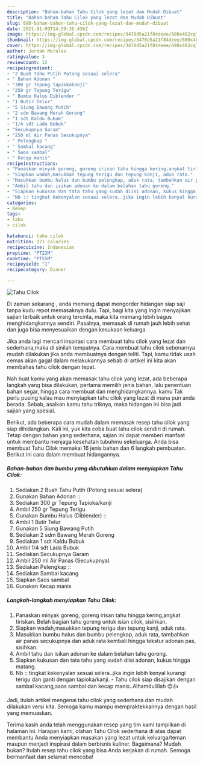 ```yaml
---
description: "Bahan-bahan Tahu Cilok yang lezat dan Mudah Dibuat"
title: "Bahan-bahan Tahu Cilok yang lezat dan Mudah Dibuat"
slug: 890-bahan-bahan-tahu-cilok-yang-lezat-dan-mudah-dibuat
date: 2021-01-09T14:59:36.436Z
image: https://img-global.cpcdn.com/recipes/3478d5a21f84deee/680x482cq70/tahu-cilok-foto-resep-utama.jpg
thumbnail: https://img-global.cpcdn.com/recipes/3478d5a21f84deee/680x482cq70/tahu-cilok-foto-resep-utama.jpg
cover: https://img-global.cpcdn.com/recipes/3478d5a21f84deee/680x482cq70/tahu-cilok-foto-resep-utama.jpg
author: Jordan Morales
ratingvalue: 3
reviewcount: 12
recipeingredient:
- "2 Buah Tahu Putih Potong sesuai selera"
- " Bahan Adonan "
- "300 gr Tepung Tapiokakanji"
- "250 gr Tepung Terigu"
- " Bumbu Halus Diblender "
- "1 Butir Telur"
- "5 Siung Bawang Putih"
- "2 sdm Bawang Merah Goreng"
- "1 sdt Kaldu Bubuk"
- "1/4 sdt Lada Bubuk"
- "Secukupnya Garam"
- "250 ml Air Panas Secukupnya"
- " Pelengkap "
- " Sambal kacang"
- " Saos sambal"
- " Kecap manis"
recipeinstructions:
- "Panaskan minyak goreng, goreng irisan tahu hingga kering,angkat tiriskan. Belah bagian tahu goreng untuk isian cilok, sisihkan."
- "Siapkan wadah,masukkan tepung terigu dan tepung kanji, aduk rata."
- "Masukkan bumbu halus dan bumbu pelengkap, aduk rata, tambahkan air panas secukupnya dan aduk rata kembali hingga tekstur adonan pas, sisihkan."
- "Ambil tahu dan isikan adonan ke dalam belahan tahu goreng."
- "Siapkan kukusan dan tata tahu yang sudah diisi adonan, kukus hingga matang."
- "Nb :: tingkat kekenyalan sesuai selera..jika ingin lebih kenyal kurangi terigu dan ganti dengan tapioka/kanji. Tahu cilok siap disajikan dengan sambal kacang,saos sambal dan kecap manis..Alhamdulillah 😊👍"
categories:
- Resep
tags:
- tahu
- cilok

katakunci: tahu cilok 
nutrition: 171 calories
recipecuisine: Indonesian
preptime: "PT22M"
cooktime: "PT55M"
recipeyield: "1"
recipecategory: Dinner

---
```



![Tahu Cilok](https://img-global.cpcdn.com/recipes/3478d5a21f84deee/680x482cq70/tahu-cilok-foto-resep-utama.jpg)

Di zaman  sekarang , anda memang dapat mengorder hidangan siap saji tanpa kudu repot memasaknya dulu. Tapi, bagi kita yang ingin menyajikan sajian terbaik untuk orang tercinta, maka kita memang lebih bagus menghidangkannya sendiri. Pasalnya, memasak di rumah jauh lebih sehat dan juga bisa menyesuaikan dengan kesukaan keluarga.

Jika anda lagi mencari inspirasi cara membuat tahu cilok yang lezat dan sederhana,maka di sinilah tempatnya. Cara membuat tahu cilok  sebenarnya mudah dilakukan jika anda membuatnya dengan teliti. Tapi, kamu tidak usah cemas akan gagal dalam melakukannya 
sebab di artikel ini kita akan membahas tahu cilok dengan tepat.  



Nah buat kamu yang akan memasak tahu cilok yang lezat, ada beberapa langkah yang bisa dilakukan, pertama memilih jenis bahan, lalu penentuan bahan segar, hingga cara membuat dan menghidangkannya. kamu Tak perlu pusing kalau mau menyiapkan tahu cilok yang lezat di mana pun anda berada. Sebab, asalkan kamu  tahu triknya, maka hidangan ini bisa jadi sajian yang spesial.

Berikut, ada beberapa cara mudah dalam memasak resep tahu cilok yang siap dihidangkan. Kali ini, yuk kita coba buat tahu cilok sendiri di rumah. Tetap dengan bahan yang sederhana, sajian ini dapat memberi manfaat untuk membantu menjaga kesehatan tubuhmu sekeluarga. Anda bisa membuat Tahu Cilok memakai 16 jenis bahan dan 6 langkah pembuatan. Berikut ini cara dalam membuat hidangannya.

<!--inarticleads1-->

##### Bahan-bahan dan bumbu yang dibutuhkan dalam menyiapkan Tahu Cilok:

1. Sediakan 2 Buah Tahu Putih (Potong sesuai selera)
1. Gunakan  Bahan Adonan ::
1. Sediakan 300 gr Tepung Tapioka/kanji
1. Ambil 250 gr Tepung Terigu
1. Gunakan  Bumbu Halus (Diblender) ::
1. Ambil 1 Butir Telur
1. Gunakan 5 Siung Bawang Putih
1. Sediakan 2 sdm Bawang Merah Goreng
1. Sediakan 1 sdt Kaldu Bubuk
1. Ambil 1/4 sdt Lada Bubuk
1. Sediakan Secukupnya Garam
1. Ambil 250 ml Air Panas (Secukupnya)
1. Sediakan  Pelengkap ::
1. Sediakan  Sambal kacang
1. Siapkan  Saos sambal
1. Gunakan  Kecap manis




<!--inarticleads2-->

##### Langkah-langkah menyiapkan Tahu Cilok:

1. Panaskan minyak goreng, goreng irisan tahu hingga kering,angkat tiriskan. Belah bagian tahu goreng untuk isian cilok, sisihkan.
1. Siapkan wadah,masukkan tepung terigu dan tepung kanji, aduk rata.
1. Masukkan bumbu halus dan bumbu pelengkap, aduk rata, tambahkan air panas secukupnya dan aduk rata kembali hingga tekstur adonan pas, sisihkan.
1. Ambil tahu dan isikan adonan ke dalam belahan tahu goreng.
1. Siapkan kukusan dan tata tahu yang sudah diisi adonan, kukus hingga matang.
1. Nb :: tingkat kekenyalan sesuai selera..jika ingin lebih kenyal kurangi terigu dan ganti dengan tapioka/kanji. - Tahu cilok siap disajikan dengan sambal kacang,saos sambal dan kecap manis..Alhamdulillah 😊👍




Jadi, itulah artikel mengenai  tahu cilok  yang sederhana dan mudah dilakukan versi kita. Semoga kamu mampu mempraktekkannya dengan hasil yang memuaskan. 

Terima kasih anda telah menggunakan resep yang tim kami tampilkan di halaman ini. Harapan kami, olahan  Tahu Cilok sederhana di atas dapat membantu Anda menyiapkan masakan yang lezat untuk keluarga/teman maupun menjadi inspirasi dalam berbisnis kuliner. Bagaimana? Mudah bukan? Itulah resep tahu cilok yang bisa Anda kerjakan di rumah. Semoga bermanfaat dan selamat mencoba!

